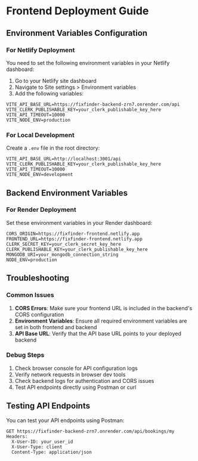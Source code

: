 # Frontend Deployment Guide

## Environment Variables Configuration

### For Netlify Deployment

You need to set the following environment variables in your Netlify dashboard:

1. Go to your Netlify site dashboard
2. Navigate to Site settings > Environment variables
3. Add the following variables:

```
VITE_API_BASE_URL=https://fixfinder-backend-zrn7.onrender.com/api
VITE_CLERK_PUBLISHABLE_KEY=your_clerk_publishable_key_here
VITE_API_TIMEOUT=10000
VITE_NODE_ENV=production
```

### For Local Development

Create a `.env` file in the root directory:

```env
VITE_API_BASE_URL=http://localhost:3001/api
VITE_CLERK_PUBLISHABLE_KEY=your_clerk_publishable_key_here
VITE_API_TIMEOUT=10000
VITE_NODE_ENV=development
```

## Backend Environment Variables

### For Render Deployment

Set these environment variables in your Render dashboard:

```
CORS_ORIGIN=https://fixfinder-frontend.netlify.app
FRONTEND_URL=https://fixfinder-frontend.netlify.app
CLERK_SECRET_KEY=your_clerk_secret_key_here
CLERK_PUBLISHABLE_KEY=your_clerk_publishable_key_here
MONGODB_URI=your_mongodb_connection_string
NODE_ENV=production
```

## Troubleshooting

### Common Issues

1. **CORS Errors**: Make sure your frontend URL is included in the backend's CORS configuration
2. **Environment Variables**: Ensure all required environment variables are set in both frontend and backend
3. **API Base URL**: Verify that the API base URL points to your deployed backend

### Debug Steps

1. Check browser console for API configuration logs
2. Verify network requests in browser dev tools
3. Check backend logs for authentication and CORS issues
4. Test API endpoints directly using Postman or curl

## Testing API Endpoints

You can test your API endpoints using Postman:

```
GET https://fixfinder-backend-zrn7.onrender.com/api/bookings/my
Headers:
  X-User-ID: your_user_id
  X-User-Type: client
  Content-Type: application/json
```
